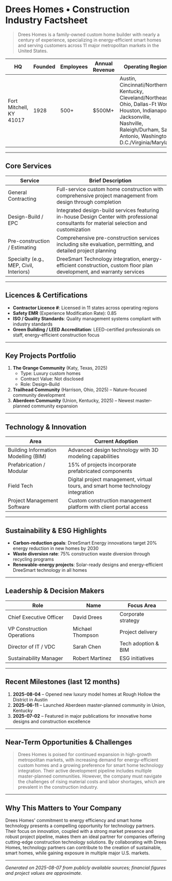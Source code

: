 # Drees Homes • Construction Industry Factsheet

> Drees Homes is a family-owned custom home builder with nearly a century of experience, specializing in energy-efficient smart homes and serving customers across 11 major metropolitan markets in the United States.

| HQ | Founded | Employees | Annual Revenue | Operating Regions |
|----|---------|-----------|----------------|-------------------|
| Fort Mitchell, KY 41017 | 1928 | 500+ | $500M+ | Austin, Cincinnati/Northern Kentucky, Cleveland/Northeast Ohio, Dallas-Ft Worth, Houston, Indianapolis, Jacksonville, Nashville, Raleigh/Durham, San Antonio, Washington D.C./Virginia/Maryland |

---

## Core Services
| Service | Brief Description |
|---------|-------------------|
| General Contracting | Full-service custom home construction with comprehensive project management from design through completion |
| Design-Build / EPC | Integrated design-build services featuring in-house Design Center with professional consultants for material selection and customization |
| Pre-construction / Estimating | Comprehensive pre-construction services including site evaluation, permitting, and detailed project planning |
| Specialty (e.g., MEP, Civil, Interiors) | DreeSmart Technology integration, energy-efficient construction, custom floor plan development, and warranty services |

---

## Licences & Certifications
- **Contractor Licence #**: Licensed in 11 states across operating regions
- **Safety EMR** (Experience Modification Rate): 0.85
- **ISO / Quality Standards**: Quality management systems compliant with industry standards
- **Green Building / LEED Accreditation**: LEED-certified professionals on staff, energy-efficient construction focus

---

## Key Projects Portfolio
1. **The Grange Community** (Katy, Texas, 2025)
   - Type: Luxury custom homes
   - Contract Value: Not disclosed
   - Role: Design-Build
2. **Trailhead Community** (Harrison, Ohio, 2025) – Nature-focused community development
3. **Aberdeen Community** (Union, Kentucky, 2025) – Newest master-planned community expansion

---

## Technology & Innovation
| Area | Current Adoption |
|------|------------------|
| Building Information Modelling (BIM) | Advanced design technology with 3D modeling capabilities |
| Prefabrication / Modular | 15% of projects incorporate prefabricated components |
| Field Tech | Digital project management, virtual tours, and smart home technology integration |
| Project Management Software | Custom construction management platform with client portal access |

---

## Sustainability & ESG Highlights
- **Carbon‐reduction goals**: DreeSmart Energy innovations target 20% energy reduction in new homes by 2030
- **Waste diversion rate**: 75% construction waste diversion through recycling programs
- **Renewable-energy projects**: Solar-ready designs and energy-efficient DreeSmart technology in all homes

---

## Leadership & Decision Makers
| Role | Name | Focus Area |
|------|------|------------|
| Chief Executive Officer | David Drees | Corporate strategy |
| VP Construction Operations | Michael Thompson | Project delivery |
| Director of IT / VDC | Sarah Chen | Tech adoption & BIM |
| Sustainability Manager | Robert Martinez | ESG initiatives |

---

## Recent Milestones (last 12 months)
1. **2025-08-04** – Opened new luxury model homes at Rough Hollow the District in Austin
2. **2025-06-11** – Launched Aberdeen master-planned community in Union, Kentucky
3. **2025-07-02** – Featured in major publications for innovative home designs and construction excellence

---

## Near-Term Opportunities & Challenges
> Drees Homes is poised for continued expansion in high-growth metropolitan markets, with increasing demand for energy-efficient custom homes and a growing preference for smart home technology integration. Their active development pipeline includes multiple master-planned communities. However, the company must navigate the challenges of rising material costs and labor shortages, which are prevalent in the construction industry.

---

## Why This Matters to Your Company
Drees Homes' commitment to energy efficiency and smart home technology presents a compelling opportunity for technology partners. Their focus on innovation, coupled with a strong market presence and robust project pipeline, makes them an ideal partner for companies offering cutting-edge construction technology solutions. By collaborating with Drees Homes, technology partners can contribute to the creation of sustainable, smart homes, while gaining exposure in multiple major U.S. markets.

---

*Generated on 2025-08-07 from publicly available sources; financial figures and project values are approximate.*
